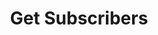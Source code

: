 ---
title: Get Subscribers
excerpt: Get the subscriptions for a subscription plan
api:
  file: swagger (2).json
  operationId: GetSubscriptions
hidden: false
---